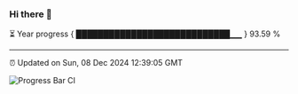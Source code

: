 ### Hi there 👋

⏳ Year progress { ████████████████████████████▁▁ } 93.59 %

---

⏰ Updated on Sun, 08 Dec 2024 12:39:05 GMT

![Progress Bar CI](https://github.com/liununu/liununu/workflows/Progress%20Bar%20CI/badge.svg)
